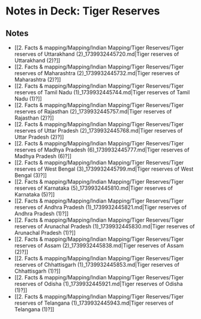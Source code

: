 # Notes in Deck: Tiger Reserves

## Notes

- [[2. Facts & mapping/Mapping/Indian Mapping/Tiger Reserves/Tiger reserves of Uttarakhand (2)_1739932445720.md|Tiger reserves of Uttarakhand (2)?]]
- [[2. Facts & mapping/Mapping/Indian Mapping/Tiger Reserves/Tiger reserves of Maharashtra (2)_1739932445732.md|Tiger reserves of Maharashtra (2)?]]
- [[2. Facts & mapping/Mapping/Indian Mapping/Tiger Reserves/Tiger reserves of Tamil Nadu (1)_1739932445744.md|Tiger reserves of Tamil Nadu (1)?]]
- [[2. Facts & mapping/Mapping/Indian Mapping/Tiger Reserves/Tiger reserves of Rajasthan (2)_1739932445757.md|Tiger reserves of Rajasthan (2)?]]
- [[2. Facts & mapping/Mapping/Indian Mapping/Tiger Reserves/Tiger reserves of Uttar Pradesh (2)_1739932445768.md|Tiger reserves of Uttar Pradesh (2)?]]
- [[2. Facts & mapping/Mapping/Indian Mapping/Tiger Reserves/Tiger reserves of Madhya Pradesh (6)_1739932445777.md|Tiger reserves of Madhya Pradesh (6)?]]
- [[2. Facts & mapping/Mapping/Indian Mapping/Tiger Reserves/Tiger reserves of West Bengal (3)_1739932445799.md|Tiger reserves of West Bengal (3)?]]
- [[2. Facts & mapping/Mapping/Indian Mapping/Tiger Reserves/Tiger reserves of Karnataka (5)_1739932445810.md|Tiger reserves of Karnataka (5)?]]
- [[2. Facts & mapping/Mapping/Indian Mapping/Tiger Reserves/Tiger reserves of Andhra Pradesh (1)_1739932445821.md|Tiger reserves of Andhra Pradesh (1)?]]
- [[2. Facts & mapping/Mapping/Indian Mapping/Tiger Reserves/Tiger reserves of Arunachal Pradesh (1)_1739932445830.md|Tiger reserves of Arunachal Pradesh (1)?]]
- [[2. Facts & mapping/Mapping/Indian Mapping/Tiger Reserves/Tiger reserves of Assam (2)_1739932445838.md|Tiger reserves of Assam (2)?]]
- [[2. Facts & mapping/Mapping/Indian Mapping/Tiger Reserves/Tiger reserves of Chhattisgarh (1)_1739932445853.md|Tiger reserves of Chhattisgarh (1)?]]
- [[2. Facts & mapping/Mapping/Indian Mapping/Tiger Reserves/Tiger reserves of Odisha (1)_1739932445921.md|Tiger reserves of Odisha (1)?]]
- [[2. Facts & mapping/Mapping/Indian Mapping/Tiger Reserves/Tiger reserves of Telangana (1)_1739932445943.md|Tiger reserves of Telangana (1)?]]